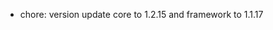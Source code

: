 <!-- The pattern we follow here is to keep the changelog for the latest version -->
<!-- Old changelogs are automatically attached to the GitHub releases -->

- chore: version update core to 1.2.15 and framework to 1.1.17
